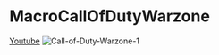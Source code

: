 # MacroCallOfDutyWarzone
[Youtube](https://www.youtube.com/watch?v=6g9o3emty8M)
![Call-of-Duty-Warzone-1](https://user-images.githubusercontent.com/41032795/91647544-4b407000-ea32-11ea-84eb-7e090619b7be.jpg)

